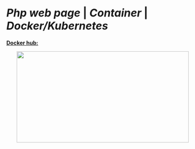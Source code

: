  # *Php web page* | *Container* | *Docker/Kubernetes*
 
 **[Docker hub:](https://hub.docker.com/repository/docker/kapalulz/k8sphp/general)**

<p align="center">
  <img width="450" height="240" src="https://cdn.discordapp.com/attachments/1044227371986853888/1061705217386741800/bandicam_2023-01-08_12-50-54-709_1.gif">  
</p>
